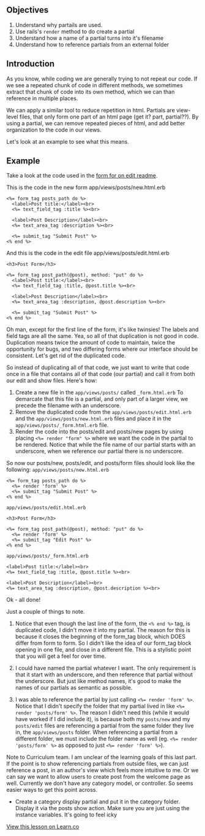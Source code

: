 ## Objectives
1. Understand why partails are used.
2. Use rails's `render` method to do create a partial
3. Understand how a name of a partial turns into it's filename
4. Understand how to reference partials from an external folder

## Introduction

As you know, while coding we are generally trying to not repeat our code.  If we see a repeated chunk of code in different methods, we sometimes extract that chunk of code into its own method, which we can than reference in multiple places.

We can apply a similar tool to reduce repetition in html.  Partials are view-level files, that only form one part of an html page (get it? part, partial??).  By using a partial, we can remove repeated pieces of html, and add better organization to the code in our views.  

Let's look at an example to see what this means.

## Example

Take a look at the code used in the [form for on edit readme](https://github.com/learn-co-curriculum/rails-form_for-on-edit-readme).  

This is the code in the new form app/views/posts/new.html.erb
```
<%= form_tag posts_path do %>
  <label>Post title:</label><br>
  <%= text_field_tag :title %><br>

  <label>Post Description</label><br>
  <%= text_area_tag :description %><br>

  <%= submit_tag "Submit Post" %>
<% end %>
```
And this is the code in the edit file app/views/posts/edit.html.erb

```erb
<h3>Post Form</h3>

<%= form_tag post_path(@post), method: "put" do %>
  <label>Post title:</label><br>
  <%= text_field_tag :title, @post.title %><br>

  <label>Post Description</label><br>
  <%= text_area_tag :description, @post.description %><br>

  <%= submit_tag "Submit Post" %>
<% end %>
```
Oh man, except for the first line of the form, it's like twinsies!  The labels and field tags are all the same.  Yea, so all of that duplication is not good in code.  Duplication means twice the amount of code to maintain, twice the opportunity for bugs, and two differing forms where our interface should be consistent.  Let's get rid of the duplicated code.

So instead of duplicating all of that code, we just want to write that code once in a file that contains all of that code (our partial) and call it from both our edit and show files. Here's how:

1. Create a new file in the `app/views/posts/` called `_form.html.erb`
To demarcate that this file is a partial, and only part of a larger view, we precede the filename with an underscore.
2. Remove the duplicated code from the `app/views/posts/edit.html.erb` and the `app/views/posts/new.html.erb` files and place it in the `app/views/posts/_form.html.erb` file.
3. Render the code into the posts/edit and posts/new pages by using placing `<%= render "form" %>` where we want the code in the partial to be rendered.  Notice that while the file name of our partial starts with an underscore, when we reference our partial there is no underscore.  

So now our posts/new, posts/edit, and posts/form files should look like the following:
`app/views/posts/new.html.erb`
```
<%= form_tag posts_path do %>
  <%= render 'form' %>
  <%= submit_tag "Submit Post" %>
<% end %>
```

`app/views/posts/edit.html.erb`
```
<h3>Post Form</h3>

<%= form_tag post_path(@post), method: "put" do %>
  <%= render 'form' %>
  <%= submit_tag "Edit Post" %>
<% end %>
```


`app/views/posts/_form.html.erb`
```
<label>Post title:</label><br>
<%= text_field_tag :title, @post.title %><br>

<label>Post Description</label><br>
<%= text_area_tag :description, @post.description %><br>
```

Ok - all done!

Just a couple of things to note.
1. Notice that even though the last line of the form, the `<% end %>` tag, is duplicated code, I didn't move it into my partial.  The reason for this is because it closes the beginning of the form_tag block, which DOES differ from form to form.  So I didn't like the idea of our form_tag block opening in one file, and close in a different file.  This is a stylistic point that you will get a feel for over time.

2. I could have named the partial whatever I want.  The only requirement is that it start with an underscore, and then reference that partial without the underscore.  But just like method names, it's good to make the names of our partials as semantic as possible.

3. I was able to reference the partial by just calling `<%= render 'form' %>`.  Notice that I didn't specify the folder that my partial lived in like `<%= render 'posts/form' %>`.  The reason I didn't need this (while it would have worked if I did include it), is because both my `posts/new` and my `posts/edit` files are referencing a partial from the same folder they live in, the `app/views/posts` folder.  When referencing a partial from a different folder, we must include the folder name as well (eg. `<%= render 'posts/form' %>` as opposed to just `<%= render 'form' %>`).


Note to Curriculum team.  I am unclear of the learning goals of this last part.  If the point is to show referencing partials from outside files, we can just reference a post, in an author's view which feels more intuitive to me.  Or we can say we want to allow users to create post from the welcome page as well.  Currently we don't have any category model, or controller.  So seems easier ways to get this point across.
 * Create a category display partial and put it in the category folder. Display it via the posts show action. Make sure you are just using the instance variables. It's going to feel icky

<a href='https://learn.co/lessons/simple-partials-reading' data-visibility='hidden'>View this lesson on Learn.co</a>
